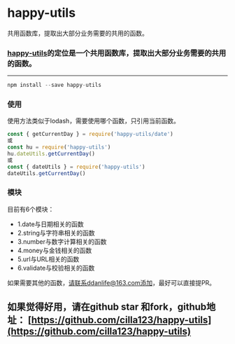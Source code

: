 # happy-utils
共用函数库，提取出大部分业务需要的共用的函数。

### [happy-utils](https://github.com/cilla123/happy-utils)的定位是一个共用函数库，提取出大部分业务需要的共用的函数。
---------------------------------------------------------------

```js
npm install --save happy-utils
```

### 使用
使用方法类似于lodash，需要使用哪个函数，只引用当前函数。

```js
const { getCurrentDay } = require('happy-utils/date')
或
const hu = require('happy-utils')
hu.dateUtils.getCurrentDay()
或
const { dateUtils } = require('happy-utils')
dateUtils.getCurrentDay()
```

### 模块
目前有6个模块：

- 1.date与日期相关的函数
- 2.string与字符串相关的函数
- 3.number与数字计算相关的函数
- 4.money与金钱相关的函数
- 5.url与URL相关的函数
- 6.validate与校验相关的函数

如果需要其他的函数，请联系ddanlife@163.com添加，最好可以直接提PR。

## 如果觉得好用，请在github star 和fork，github地址： [https://github.com/cilla123/happy-utils](https://github.com/cilla123/happy-utils) 